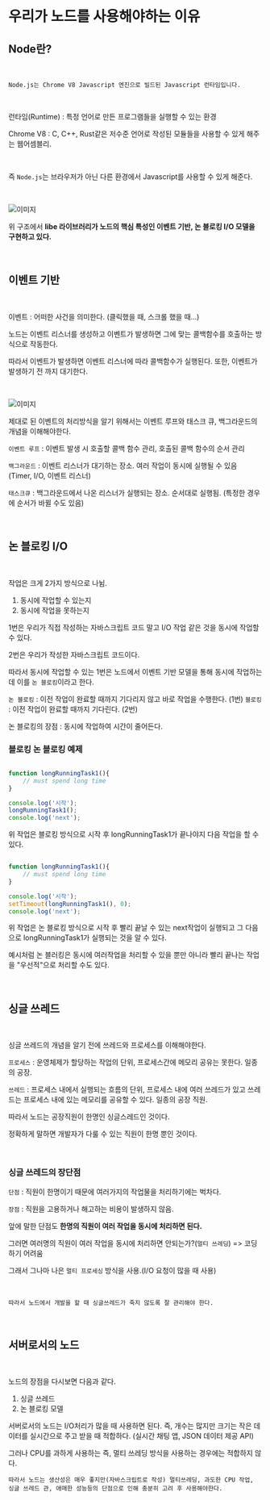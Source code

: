 우리가 노드를 사용해야하는 이유
===

## Node란?

<br>

    Node.js는 Chrome V8 Javascript 엔진으로 빌드된 Javascript 런타임입니다.

<Br>

런타임(Runtime) : 특정 언어로 만든 프로그램들을 실행할 수 있는 환경

Chrome V8 : C, C++, Rust같은 저수준 언어로 작성된 모듈들을 사용할 수 있게 해주는 웹어셈블리.

<Br>

즉 `Node.js`는 브라우저가 아닌 다른 환경에서 Javascript를 사용할 수 있게 해준다.

<Br>

![이미지](https://grm-project-template-bucket.s3.ap-northeast-2.amazonaws.com/lesson/les_kVVqd_1533200523344/056fbc6066a6b4f3379325043c03eb39c44d77e90196df7900de98044c4708cc.png)

위 구조에서 <strong>libe 라이브러리가 노드의 핵심 특성인 이벤트 기반, 논 블로킹 I/O 모델을 구현하고 있다.</strong>

<br>

## 이벤트 기반

<br>

이벤트 : 어떠한 사건을 의미한다. (클릭했을 때, 스크롤 했을 때...)

노드는 이벤트 리스너를 생성하고 이벤트가 발생하면 그에 맞는 콜백함수를 호출하는 방식으로 작동한다.

따라서 이벤트가 발생하면 이벤트 리스너에 따라 콜백함수가 실행된다.
또한, 이벤트가 발생하기 전 까지 대기한다.

<br>

![이미지](https://cdn.filestackcontent.com/28uVaQ7sRq6LRmU89ptG)

제대로 된 이벤트의 처리방식을 알기 위해서는 이벤트 루프와 태스크 큐, 백그라운드의 개념을 이해해야한다.

`이벤트 루프` : 이벤트 발생 시 호출할 콜백 함수 관리, 호출된 콜백 함수의 순서 관리

`백그라운드` : 이벤트 리스너가 대기하는 장소. 여러 작업이 동시에 실행될 수 있음 (Timer, I/O, 이벤트 리스너)

`태스크큐` : 백그라운드에서 나온 리스너가 실행되는 장소. 순서대로 실행됨. (특정한 경우에 순서가 바뀔 수도 있음)

<br>

## 논 블로킹 I/O

<br>

작업은 크게 2가지 방식으로 나뉨.

1. 동시에 작업할 수 있는지
2. 동시에 작업을 못하는지

1번은 우리가 직접 작성하는 자바스크립트 코드 말고 I/O 작업 같은 것을 동시에 작업할 수 있다.

2번은 우리가 작성한 자바스크립트 코드이다.

따라서 동시에 작업할 수 있는 1번은 노드에서 이벤트 기반 모델을 통해 동시에 작업하는데 이를 `논 블로킹`이라고 한다.

`논 블로킹` : 이전 작업이 완료할 때까지 기다리지 않고 바로 작업을 수행한다. (1번)
`블로킹` : 이전 작업이 완료할 때까지 기다린다. (2번)

논 블로킹의 장점 : 동시에 작업하여 시간이 줄어든다.

### 블로킹 논 블로킹 예제

```javascript

function longRunningTask1(){
    // must spend long time
}

console.log('시작');
longRunningTask1();
console.log('next');

```

위 작업은 블로킹 방식으로 시작 후 longRunningTask1가 끝나야지 다음 작업을 할 수 있다.

```javascript

function longRunningTask1(){
    // must spend long time
}

console.log('시작');
setTimeout(longRunningTask1(), 0);
console.log('next');

```

위 작업은 논 블로킹 방식으로 시작 후 빨리 끝날 수 있는 next작업이 실행되고 그 다음으로 longRunningTask1가 실행되는 것을 알 수 있다.

예시처럼 논 블러킹은 동시에 여러작업을 처리할 수 있을 뿐만 아니라 빨리 끝나는 작업을 "우선적"으로 처리할 수도 있다.

<br>

## 싱글 쓰레드

<Br>

싱글 쓰레드의 개념을 알기 전에 쓰레드와 프로세스를 이해해야한다.

`프로세스` : 운영체제가 할당하는 작업의 단위, 프로세스간에 메모리 공유는 못한다. 일종의 공장.

`쓰레드` : 프로세스 내에서 실행되는 흐름의 단위, 프로세스 내에 여러 쓰레드가 있고 쓰레드는 프로세스 내에 있는 메모리를 공유할 수 있다. 일종의 공장 직원.

따라서 노드는 공장직원이 한명인 싱글스레드인 것이다.

정확하게 말하면 개발자가 다룰 수 있는 직원이 한명 뿐인 것이다.

<Br>

### 싱글 쓰레드의 장단점

`단점` : 직원이 한명이기 때문에 여러가지의 작업물을 처리하기에는 벅차다.

`장점` : 직원을 고용하거나 해고하는 비용이 발생하지 않음.

앞에 말한 단점도 <strong>한명의 직원이 여러 작업을 동시에 처리하면 된다.</strong>

그러면 여러명의 직원이 여러 작업을 동시에 처리하면 안되는가?(`멀티 쓰레딩`) => 코딩 하기 어려움

그래서 그나마 나은 `멀티 프로세싱` 방식을 사용.(I/O 요청이 많을 때 사용)

<Br>

    따라서 노드에서 개발을 할 때 싱글쓰레드가 죽지 않도록 잘 관리해야 한다.

<Br>

## 서버로서의 노드

<br>

노드의 장점을 다시보면 다음과 같다.

1. 싱글 쓰레드
2. 논 블로킹 모델

서버로서의 노드는 I/O처리가 많을 때 사용하면 된다. 즉, 개수는 많지만 크기는 작은 데이터를 실시간으로 주고 받을 때 적합하다. (실시간 채팅 앱, JSON 데이터 제공 API)

그러나 CPU를 과하게 사용하는 즉, 멀티 쓰레딩 방식을 사용하는 경우에는 적합하지 않다.

    따라서 노드는 생산성은 매우 좋지만(자바스크립트로 작성) 멀티쓰레딩, 과도한 CPU 작업, 싱글 쓰레드 관, 애매한 성능등의 단점으로 인해 충분히 고려 후 사용해야한다.
